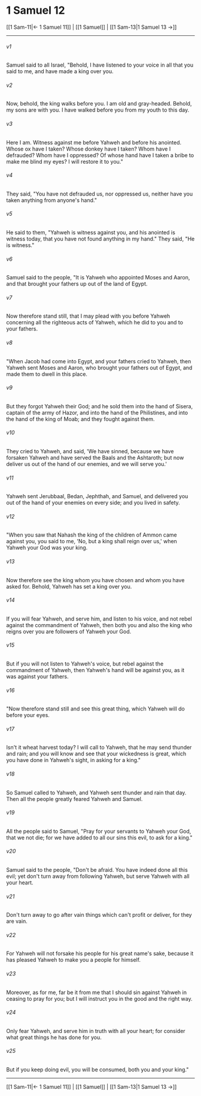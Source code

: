 # 1 Samuel 12

[[1 Sam-11|← 1 Samuel 11]] | [[1 Samuel]] | [[1 Sam-13|1 Samuel 13 →]]
***



###### v1 
Samuel said to all Israel, "Behold, I have listened to your voice in all that you said to me, and have made a king over you. 

###### v2 
Now, behold, the king walks before you. I am old and gray-headed. Behold, my sons are with you. I have walked before you from my youth to this day. 

###### v3 
Here I am. Witness against me before Yahweh and before his anointed. Whose ox have I taken? Whose donkey have I taken? Whom have I defrauded? Whom have I oppressed? Of whose hand have I taken a bribe to make me blind my eyes? I will restore it to you." 

###### v4 
They said, "You have not defrauded us, nor oppressed us, neither have you taken anything from anyone's hand." 

###### v5 
He said to them, "Yahweh is witness against you, and his anointed is witness today, that you have not found anything in my hand." They said, "He is witness." 

###### v6 
Samuel said to the people, "It is Yahweh who appointed Moses and Aaron, and that brought your fathers up out of the land of Egypt. 

###### v7 
Now therefore stand still, that I may plead with you before Yahweh concerning all the righteous acts of Yahweh, which he did to you and to your fathers. 

###### v8 
"When Jacob had come into Egypt, and your fathers cried to Yahweh, then Yahweh sent Moses and Aaron, who brought your fathers out of Egypt, and made them to dwell in this place. 

###### v9 
But they forgot Yahweh their God; and he sold them into the hand of Sisera, captain of the army of Hazor, and into the hand of the Philistines, and into the hand of the king of Moab; and they fought against them. 

###### v10 
They cried to Yahweh, and said, 'We have sinned, because we have forsaken Yahweh and have served the Baals and the Ashtaroth; but now deliver us out of the hand of our enemies, and we will serve you.' 

###### v11 
Yahweh sent Jerubbaal, Bedan, Jephthah, and Samuel, and delivered you out of the hand of your enemies on every side; and you lived in safety. 

###### v12 
"When you saw that Nahash the king of the children of Ammon came against you, you said to me, 'No, but a king shall reign over us,' when Yahweh your God was your king. 

###### v13 
Now therefore see the king whom you have chosen and whom you have asked for. Behold, Yahweh has set a king over you. 

###### v14 
If you will fear Yahweh, and serve him, and listen to his voice, and not rebel against the commandment of Yahweh, then both you and also the king who reigns over you are followers of Yahweh your God. 

###### v15 
But if you will not listen to Yahweh's voice, but rebel against the commandment of Yahweh, then Yahweh's hand will be against you, as it was against your fathers. 

###### v16 
"Now therefore stand still and see this great thing, which Yahweh will do before your eyes. 

###### v17 
Isn't it wheat harvest today? I will call to Yahweh, that he may send thunder and rain; and you will know and see that your wickedness is great, which you have done in Yahweh's sight, in asking for a king." 

###### v18 
So Samuel called to Yahweh, and Yahweh sent thunder and rain that day. Then all the people greatly feared Yahweh and Samuel. 

###### v19 
All the people said to Samuel, "Pray for your servants to Yahweh your God, that we not die; for we have added to all our sins this evil, to ask for a king." 

###### v20 
Samuel said to the people, "Don't be afraid. You have indeed done all this evil; yet don't turn away from following Yahweh, but serve Yahweh with all your heart. 

###### v21 
Don't turn away to go after vain things which can't profit or deliver, for they are vain. 

###### v22 
For Yahweh will not forsake his people for his great name's sake, because it has pleased Yahweh to make you a people for himself. 

###### v23 
Moreover, as for me, far be it from me that I should sin against Yahweh in ceasing to pray for you; but I will instruct you in the good and the right way. 

###### v24 
Only fear Yahweh, and serve him in truth with all your heart; for consider what great things he has done for you. 

###### v25 
But if you keep doing evil, you will be consumed, both you and your king."

***
[[1 Sam-11|← 1 Samuel 11]] | [[1 Samuel]] | [[1 Sam-13|1 Samuel 13 →]]
